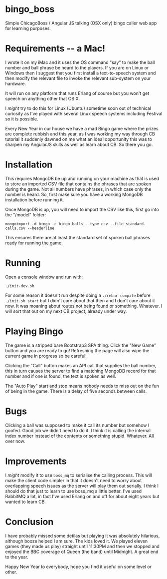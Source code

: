 bingo_boss
==========

Simple ChicagoBoss / Angular JS talking (OSX only) bingo caller web app for learning purposes.

# Requirements -- a Mac!

I wrote it on my iMac and it uses the OS command "say" to make the ball number and ball phrase be heard to the players. If you are on Linux or Windows then I suggest that you first install a text-to-speech system and then modify the relevant file to invoke the relevant sub-system on your hardware.

It will run on any platform that runs Erlang of course but you won't get speech on anything other that OS X.

I *might* try to do this for Linux (Ubuntu) sometime soon out of technical curiosity as I've played with several Linux speech systems including Festival so it is possible.

Every New Year in our house we have a mad Bingo game where the prizes are complete rubbish and this year, as I was working my way through CB tutorial it suddenly dawned on me what an ideal opportunity this was to sharpen my AngularJS skills as well as learn about CB. So there you go.


# Installation

This requires MongoDB be up and running on your machine as that is used to store an imported CSV file that contains the phrases that are spoken during the game. Not all numbers have phrases, in which case only the number is heard. So, first make sure you have a working MongoDB installation before running it.

Once MongoDB is up, you will need to import the CSV like this, first go into the "/model" folder:

    mongoimport -d bingo -c bingo_balls --type csv --file standard-calls.csv --headerline

This ensures there are at least the standard set of spoken ball phrases ready for running the game.


# Running

Open a console window and run with:

    ./init-dev.sh

For some reason it doesn't run despite doing a `./rebar compile` before `./init.sh start` but I didn't care about that then and I don't care about it now. It was moaning about routes not being found or something. Whatever. I will sort that out on my next CB project, already under way.

# Playing Bingo

The game is a stripped bare Bootstrap3 SPA thing. Click the "New Game" button and you are ready to go! Refreshing the page will also wipe the current game in progress so be careful!

Clicking the "Call" button makes an API call that supplies the ball number, this in turn causes the server to find a matching MongoDB record for that number and if one is found, the text is spoken as well. 

The "Auto Play" start and stop means nobody needs to miss out on the fun of being in the game. There is a delay of five seconds between calls.

# Bugs

Clicking a ball was supposed to make it call its number but somehow I goofed. Good job we didn't need to do it. I think it is calling the internal index number instead of the contents or something stupid. Whatever. All over now.

# Improvements

I *might* modify it to use `boss_mq` to serialise the calling process. This will make the client code simpler in that it doesn't need to worry about overlapping speech issues as the server will play them out serially. I think I should do that just to learn to use boss_mq a little better. I've used RabbitMQ a lot, in fact I've used Erlang on and off for about eight years but wanted to learn CB.

# Conclusion

I have probably missed some detilas but playing it was absolutely hilarious, although booze helped I am sure. The kids loved it. We played eleven games (they made us play) straight until 11:30PM and then we stopped and enjoyed the BBC coverage of Queen (the band) until Midnight. A great end to the year.

Happy New Year to everybody, hope you find it useful on some level or other.
